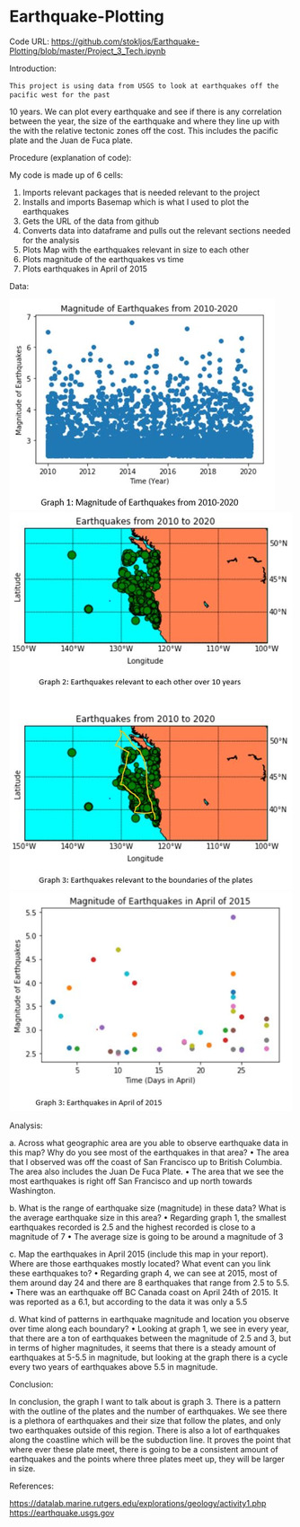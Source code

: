 # Earthquake-Plotting
Code URL: https://github.com/stokljos/Earthquake-Plotting/blob/master/Project_3_Tech.ipynb

Introduction:

	This project is using data from USGS to look at earthquakes off the pacific west for the past 
  10 years. We can plot every earthquake and see if there is any correlation between the year, 
  the size of the earthquake and where they line up with the with the relative tectonic zones off 
  the cost. This includes the pacific plate and the Juan de Fuca plate.
  
Procedure (explanation of code):

My code is made up of 6 cells:
1.	Imports relevant packages that is needed relevant to the project
2.	Installs and imports Basemap which is what I used to plot the earthquakes
3.	Gets the URL of the data from github
4.	Converts data into dataframe and pulls out the relevant sections needed for the analysis
5.	Plots Map with the earthquakes relevant in size to each other
6.	Plots magnitude of the earthquakes vs time
7.	Plots earthquakes in April of 2015

Data:

![alt text](https://github.com/stokljos/Earthquake-Plotting/blob/master/earth1.JPG)
![alt text](https://github.com/stokljos/Earthquake-Plotting/blob/master/earth2.JPG)
![alt text](https://github.com/stokljos/Earthquake-Plotting/blob/master/earth3.JPG)

Analysis:

a.	Across what geographic area are you able to observe earthquake data in this map? Why do you 
see most of the earthquakes in that area?
  •	The area that I observed was off the coast of San Francisco up to British Columbia. The area 
  also includes the Juan De Fuca Plate.
  •	The area that we see the most earthquakes is right off San Francisco and up north towards 
  Washington.

b.	What is the range of earthquake size (magnitude) in these data? What is the average earthquake
size in this area? 
  •	Regarding graph 1, the smallest earthquakes recorded is 2.5 and the highest recorded is close to 
  a magnitude of 7
  •	The average size is going to be around a magnitude of 3

c.	Map the earthquakes in April 2015 (include this map in your report). Where are those earthquakes
mostly located? What event can you link these earthquakes to?
  •	Regarding graph 4, we can see at 2015, most of them around day 24 and there are 8 earthquakes that
  range from 2.5 to 5.5.
  •	There was an earthquake off BC Canada coast on April 24th of 2015. It was reported as a 6.1, but 
  according to the data it was only a 5.5

d.	What kind of patterns in earthquake magnitude and location you observe over time along each
boundary?
  •	Looking at graph 1, we see in every year, that there are a ton of earthquakes between the 
  magnitude of 2.5 and 3, but in terms of higher magnitudes, it seems that there is a steady amount 
  of earthquakes at 5-5.5 in magnitude, but looking at the graph there is a cycle every two years of
  earthquakes above 5.5 in magnitude.
  
Conclusion:

In conclusion, the graph I want to talk about is graph 3. There is a pattern with the outline of 
the plates and the number of earthquakes. We see there is a plethora of earthquakes and their size 
that follow the plates, and only two earthquakes outside of this region. There is also a lot of 
earthquakes along the coastline which will be the subduction line. It proves the point that where 
ever these plate meet, there is going to be a consistent amount of earthquakes and the points where 
three plates meet up, they will be larger in size.
  
References:

https://datalab.marine.rutgers.edu/explorations/geology/activity1.php
https://earthquake.usgs.gov
